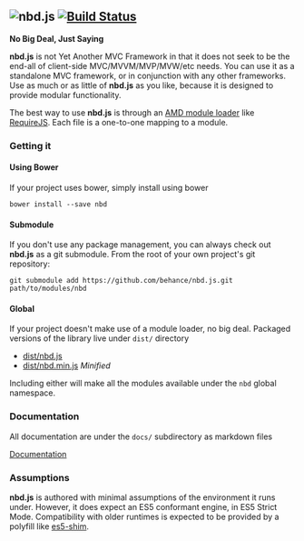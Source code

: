 ![nbd.js](http://i.imgur.com/qstw3.png) [![Build Status](https://travis-ci.org/behance/nbd.js.svg?branch=master)](https://travis-ci.org/behance/nbd.js)
---

**No Big Deal, Just Saying**

**nbd.js** is not Yet Another MVC Framework in that it does not seek to be the
end-all of client-side MVC/MVVM/MVP/MVW/etc needs. You can use it as a
standalone MVC framework, or in conjunction with any other frameworks. Use as
much or as little of **nbd.js** as you like, because it is designed to provide
modular functionality.

The best way to use **nbd.js** is through an [AMD module loader][amd] like
[RequireJS][]. Each file is a one-to-one mapping to a module.

### Getting it ###

#### Using Bower ####

If your project uses bower, simply install using bower

    bower install --save nbd

#### Submodule ####
If you don't use any package management, you can always check out **nbd.js** as
a git submodule. From the root of your own project's git repository:

    git submodule add https://github.com/behance/nbd.js.git path/to/modules/nbd

#### Global ####
If your project doesn't make use of a module loader, no big deal. Packaged
versions of the library live under `dist/` directory

* [dist/nbd.js](dist/nbd.js)
* [dist/nbd.min.js](dist/nbd.min.js) _Minified_

Including either will make all the modules available under the `nbd` global
namespace.

[amd]: https://github.com/amdjs/amdjs-api/wiki/AMD
[requirejs]: http://requirejs.org/

### Documentation ###

All documentation are under the `docs/` subdirectory as markdown files

[Documentation](docs/index.md)

### Assumptions ###
**nbd.js** is authored with minimal assumptions of the environment it runs
under. However, it does expect an ES5 conformant engine, in ES5 Strict Mode.
Compatibility with older runtimes is expected to be provided by a polyfill
like [es5-shim][shim].

[shim]: https://github.com/kriskowal/es5-shim
